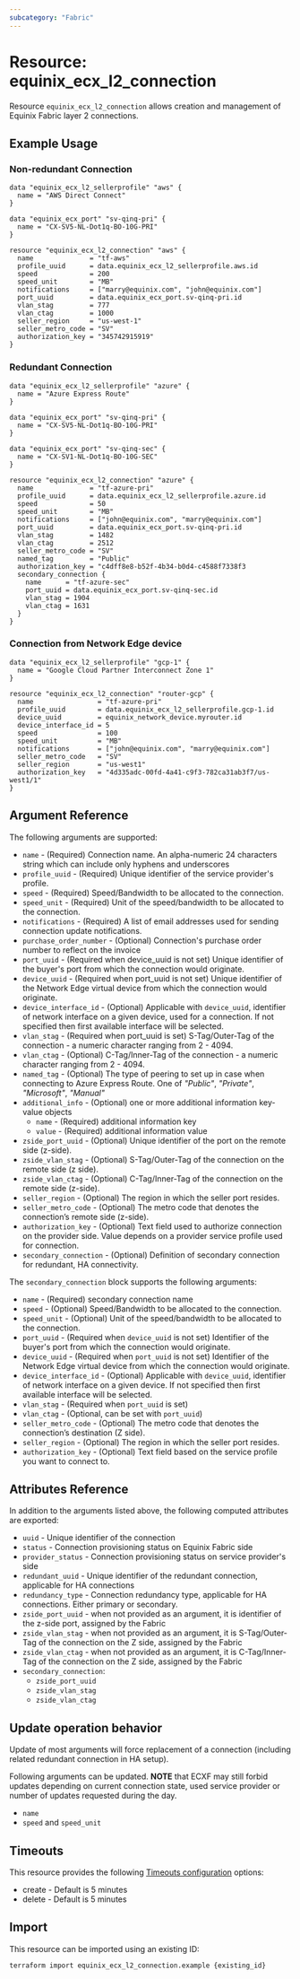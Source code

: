 ```yaml
---
subcategory: "Fabric"
---
```


# Resource: equinix_ecx_l2_connection

Resource `equinix_ecx_l2_connection` allows creation and management of Equinix Fabric
layer 2 connections.

## Example Usage

### Non-redundant Connection

```hcl
data "equinix_ecx_l2_sellerprofile" "aws" {
  name = "AWS Direct Connect"
}

data "equinix_ecx_port" "sv-qinq-pri" {
  name = "CX-SV5-NL-Dot1q-BO-10G-PRI"
}

resource "equinix_ecx_l2_connection" "aws" {
  name              = "tf-aws"
  profile_uuid      = data.equinix_ecx_l2_sellerprofile.aws.id
  speed             = 200
  speed_unit        = "MB"
  notifications     = ["marry@equinix.com", "john@equinix.com"]
  port_uuid         = data.equinix_ecx_port.sv-qinq-pri.id
  vlan_stag         = 777
  vlan_ctag         = 1000
  seller_region     = "us-west-1"
  seller_metro_code = "SV"
  authorization_key = "345742915919"
}
```

### Redundant Connection

```hcl
data "equinix_ecx_l2_sellerprofile" "azure" {
  name = "Azure Express Route"
}

data "equinix_ecx_port" "sv-qinq-pri" {
  name = "CX-SV5-NL-Dot1q-BO-10G-PRI"
}

data "equinix_ecx_port" "sv-qinq-sec" {
  name = "CX-SV1-NL-Dot1q-BO-10G-SEC"
}

resource "equinix_ecx_l2_connection" "azure" {
  name              = "tf-azure-pri"
  profile_uuid      = data.equinix_ecx_l2_sellerprofile.azure.id
  speed             = 50
  speed_unit        = "MB"
  notifications     = ["john@equinix.com", "marry@equinix.com"]
  port_uuid         = data.equinix_ecx_port.sv-qinq-pri.id
  vlan_stag         = 1482
  vlan_ctag         = 2512
  seller_metro_code = "SV"
  named_tag         = "Public"
  authorization_key = "c4dff8e8-b52f-4b34-b0d4-c4588f7338f3
  secondary_connection {
    name      = "tf-azure-sec"
    port_uuid = data.equinix_ecx_port.sv-qinq-sec.id
    vlan_stag = 1904
    vlan_ctag = 1631
  }
}
```

### Connection from Network Edge device

```hcl
data "equinix_ecx_l2_sellerprofile" "gcp-1" {
  name = "Google Cloud Partner Interconnect Zone 1"
}

resource "equinix_ecx_l2_connection" "router-gcp" {
  name                = "tf-azure-pri"
  profile_uuid        = data.equinix_ecx_l2_sellerprofile.gcp-1.id
  device_uuid         = equinix_network_device.myrouter.id
  device_interface_id = 5
  speed               = 100
  speed_unit          = "MB"
  notifications       = ["john@equinix.com", "marry@equinix.com"]
  seller_metro_code   = "SV"
  seller_region       = "us-west1"
  authorization_key   = "4d335adc-00fd-4a41-c9f3-782ca31ab3f7/us-west1/1"
}
```

## Argument Reference

The following arguments are supported:

- `name` - (Required) Connection name. An alpha-numeric 24 characters
string which can include only hyphens and underscores
- `profile_uuid` - (Required) Unique identifier of the service provider's profile.
- `speed` - (Required) Speed/Bandwidth to be allocated to the connection.
- `speed_unit` - (Required) Unit of the speed/bandwidth to be allocated
to the connection.
- `notifications` - (Required) A list of email addresses used for sending connection
update notifications.
- `purchase_order_number` - (Optional) Connection's purchase order number to reflect
on the invoice
- `port_uuid` - (Required when device_uuid is not set) Unique identifier of
the buyer's port from which the connection would originate.
- `device_uuid` - (Required when port_uuid is not set) Unique identifier of
the Network Edge virtual device from which the connection would originate.
- `device_interface_id` - (Optional) Applicable with `device_uuid`, identifier of
 network interface on a given device, used for a connection. If not specified then
 first available interface will be selected.
- `vlan_stag` - (Required when port_uuid is set) S-Tag/Outer-Tag of the connection
\- a numeric character ranging from 2 - 4094.
- `vlan_ctag` - (Optional) C-Tag/Inner-Tag of the connection - a numeric
character ranging from 2 - 4094.
- `named_tag` - (Optional) The type of peering to set up in case when connecting
to Azure Express Route. One of _"Public"_, _"Private"_, _"Microsoft"_, _"Manual"_
- `additional_info` - (Optional) one or more additional information key-value objects
  - `name` - (Required) additional information key
  - `value` - (Required) additional information value
- `zside_port_uuid` - (Optional) Unique identifier of the port on the remote side
(z-side).
- `zside_vlan_stag` - (Optional) S-Tag/Outer-Tag of the connection on the remote
side (z side).
- `zside_vlan_ctag` - (Optional) C-Tag/Inner-Tag of the connection on the remote
side (z-side).
- `seller_region` - (Optional) The region in which the seller port resides.
- `seller_metro_code` - (Optional) The metro code that denotes the connection’s
remote side (z-side).
- `authorization_key` - (Optional) Text field used to authorize connection on the
provider side. Value depends on a provider service profile used for connection.
- `secondary_connection` - (Optional) Definition of secondary connection for
 redundant, HA connectivity.

The `secondary_connection` block supports the following arguments:

- `name` - (Required) secondary connection name
- `speed` - (Optional) Speed/Bandwidth to be allocated to the connection.
- `speed_unit` - (Optional) Unit of the speed/bandwidth to be allocated
to the connection.
- `port_uuid` - (Required when `device_uuid` is not set) Identifier of
the buyer's port from which the connection would originate.
- `device_uuid` - (Required when `port_uuid` is not set) Identifier of
the Network Edge virtual device from which the connection would originate.
- `device_interface_id` - (Optional) Applicable with `device_uuid`, identifier of
 network interface on a given device. If not specified then first available interface
 will be selected.
- `vlan_stag` - (Required when `port_uuid` is set)
- `vlan_ctag` - (Optional, can be set with `port_uuid`)
- `seller_metro_code` - (Optional) The metro code that denotes the connection’s
destination (Z side).
- `seller_region` - (Optional) The region in which the seller port resides.
- `authorization_key` - (Optional) Text field based on the service profile
you want to connect to.

## Attributes Reference

In addition to the arguments listed above, the following computed attributes
are exported:

- `uuid` - Unique identifier of the connection
- `status` - Connection provisioning status on Equinix Fabric side
- `provider_status` - Connection provisioning status on service provider's side
- `redundant_uuid` - Unique identifier of the redundant connection, applicable for
HA connections
- `redundancy_type` - Connection redundancy type, applicable for HA connections.
Either primary or secondary.
- `zside_port_uuid` - when not provided as an argument, it is identifier of the
z-side port, assigned by the Fabric
- `zside_vlan_stag` - when not provided as an argument, it is S-Tag/Outer-Tag of
 the connection on the Z side, assigned by the Fabric
- `zside_vlan_ctag` - when not provided as an argument, it is C-Tag/Inner-Tag of
 the connection on the Z side, assigned by the Fabric
- `secondary_connection`:
  - `zside_port_uuid`
  - `zside_vlan_stag`
  - `zside_vlan_ctag`

## Update operation behavior

Update of most arguments will force replacement of a connection (including related
redundant connection in HA setup).

Following arguments can be updated. **NOTE** that ECXF may still forbid updates depending
on current connection state, used service provider or number of updates requested
during the day.

- `name`
- `speed` and `speed_unit`

## Timeouts

This resource provides the following [Timeouts configuration](https://www.terraform.io/docs/configuration/resources.html#operation-timeouts)
options:

- create - Default is 5 minutes
- delete - Default is 5 minutes

## Import

This resource can be imported using an existing ID:

```sh
terraform import equinix_ecx_l2_connection.example {existing_id}
```
